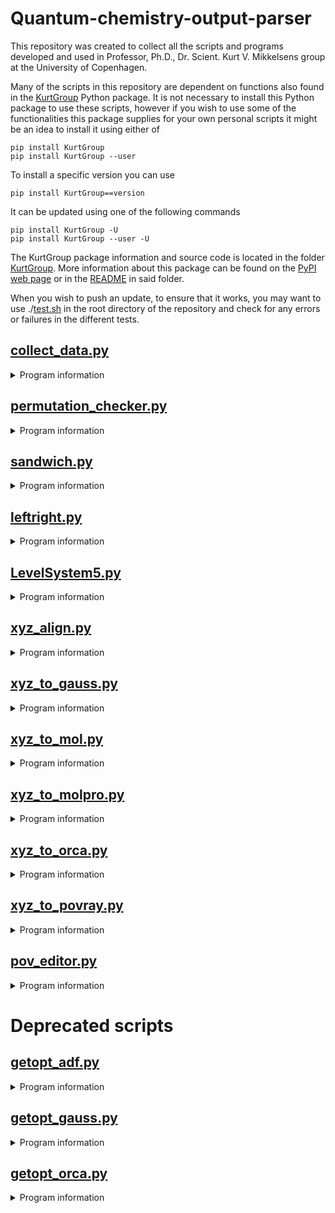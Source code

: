 # Quantum-chemistry-output-parser

This repository was created to collect all the scripts and programs developed and used in Professor, Ph.D., Dr. Scient. Kurt V. Mikkelsens group at the University of Copenhagen.

Many of the scripts in this repository are dependent on functions also found in the [KurtGroup](https://pypi.org/project/KurtGroup/) Python package. It is not necessary to install this Python package to use these scripts, however if you wish to use some of the functionalities this package supplies for your own personal scripts it might be an idea to install it using either of

```
pip install KurtGroup
pip install KurtGroup --user
```

To install a specific version you can use

```
pip install KurtGroup==version
```

It can be updated using one of the following commands

```
pip install KurtGroup -U
pip install KurtGroup --user -U
```

The KurtGroup package information and source code is located in the folder [KurtGroup](./KurtGroup/). More information about this package can be found on the [PyPI web page](https://pypi.org/project/KurtGroup) or in the [README](./KurtGroup/README.md) in said folder.

When you wish to push an update, to ensure that it works, you may want to use ./[test.sh](./test.sh) in the root directory of the repository and check for any errors or failures in the different tests.

## [collect_data.py](./collect_data.py)
<details><summary> Program information </summary>
<p>

  A script designed to make it easier to extract data from output files

  Currently the following has been implemented:<br/>
  | Data types                      |       ORCA       |     GAUSSIAN     |      DALTON      |     LSDALTON     |     VeloxChem    |        AMS       |      Q-Chem      |      DIRAC       |
  |:--------------------------------|:----------------:|:----------------:|:----------------:|:----------------:|:----------------:|:----------------:|:----------------:|:----------------:|
  | Total energies                  |:heavy_check_mark:|:heavy_check_mark:|:heavy_check_mark:|:heavy_check_mark:|:heavy_check_mark:|:heavy_check_mark:|:heavy_check_mark:|:heavy_check_mark:|
  | Zero-Point Vibrational energies |:heavy_check_mark:|:heavy_check_mark:|:heavy_check_mark:|        N/A       |        :x:       |        :x:       |        :x:       |        :x:       |
  | Enthalpies                      |:heavy_check_mark:|:heavy_check_mark:|:heavy_check_mark:|        N/A       |        :x:       |        :x:       |        :x:       |        :x:       |
  | Entropies                       |:heavy_check_mark:|:heavy_check_mark:|:heavy_check_mark:|        N/A       |        :x:       |        :x:       |        :x:       |        :x:       |
  | Gibbs Free energies             |:heavy_check_mark:|:heavy_check_mark:|:heavy_check_mark:|        N/A       |        :x:       |        :x:       |        :x:       |        :x:       |
  | Dipole moments                  |:heavy_check_mark:|:heavy_check_mark:|:heavy_check_mark:|:heavy_check_mark:|:heavy_check_mark:|:heavy_check_mark:|        :x:       |        :x:       |
  | Polarizabilities                |:heavy_check_mark:|:heavy_check_mark:|:heavy_check_mark:|:heavy_check_mark:|:heavy_check_mark:|        :x:       |        :x:       |        :x:       |
  | Excitation energies             |:heavy_check_mark:|:heavy_check_mark:|:heavy_check_mark:|:heavy_check_mark:|        :x:       |        :x:       |:heavy_check_mark:|:heavy_check_mark:|
  | Oscillator strengths            |:heavy_check_mark:|:heavy_check_mark:|:heavy_check_mark:|:heavy_check_mark:|        :x:       |        :x:       |:heavy_check_mark:|:heavy_check_mark:|
  | Frequencies                     |:heavy_check_mark:|:heavy_check_mark:|:heavy_check_mark:|        N/A       |        :x:       |        :x:       |        :x:       |        :x:       |
  | Partition functions             |:heavy_check_mark:|:heavy_check_mark:|:heavy_check_mark:|        N/A       |        :x:       |        :x:       |        :x:       |        :x:       |
  | CPU time used                   |:heavy_check_mark:|:heavy_check_mark:|:heavy_check_mark:|:heavy_check_mark:|        :x:       |        :x:       |:heavy_check_mark:|        :x:       |
  | Optimized geometries            |:heavy_check_mark:|:heavy_check_mark:|:heavy_check_mark:|:heavy_check_mark:|:heavy_check_mark:|:heavy_check_mark:|        :x:       |        :x:       |

  **N/A means not applicable*

  When it comes to more advanced features the following has been implemented:

  | Data processing                 |       ORCA       |     GAUSSIAN     |      DALTON      |     LSDALTON     |     VeloxChem    |        AMS       |      Q-Chem      |
  |:--------------------------------|:----------------:|:----------------:|:----------------:|:----------------:|:----------------:|:----------------:|:----------------:|
  | UVVIS using excitation energies |:heavy_check_mark:|:heavy_check_mark:|:heavy_check_mark:|:heavy_check_mark:|        :x:       |        :x:       |:heavy_check_mark:|
  | UVVIS using complex propagators |        :x:       |        :x:       |:heavy_check_mark:|        :x:       |        :x:       |        :x:       |        :x:       |

  It is possible to choose between multiple formats for the spectra (png, eps,...)

  The graph data can also be saved in a npz file using the *-s* or *--save* keyword. Here it will be saved as the [wavelength span, extinction coefficient] for the UVVIS spectra

  Additionally the unit of the x-axis can be changed between nm, eV, and cm^-1 using the *-u* or *--unit* keyword

  The data you want extracted is done using keywords when calling the script. The keywords you call will be printed either in the terminal or written to a csv or npz file.

</p>
</details>

## [permutation_checker.py](./permutation_checker.py)
<details><summary> Program information </summary>
<p>

  A script designed to check and compare the indicies of equations derived from Box 13.2 in *Molecular Electronic Structure Theory*

  #### Keywords

  The keywords -P, -bra, and -E are required arguments and must be given as in the examples:
    -P cde klm or -P cd kl ...
    -bra ai bj or -bra -ai ...
    -E dn or -E dn cl ...

  The keywords -F, -L, -g, -t, -LV, -RV, and -sum are optional and must be given as in the examples:
    -F ci
    -L cile
    -g cile
    -t cile or -t cile dlem ...
    -LV ci
    -RV ck
    -sum cdeklm or -sum -clmedk ...

  If -sum is not provided the unique permutations will not be found


</p>
</details>

## [sandwich.py](./sandwich.py)
<details><summary> Program information </summary>
<p>

  A script designed to place nanoparticles on either side of a molecule

  Takes the molecule as a xyz file, the two atoms the nanoparticles will be aligned with and the diameter of the particles (in that order).

  #### Keywords

  By default the atomnumbers used to choose alignment is those shown in molden. If instead you wish to choose by the linenumbers as they are in the xyz file you can use the *-l* or *--linenumber* keywords. <br/>
  As default the basis set pc-1 will be used. This can be changed with the keyword *--basis*. <br/>
  An xyz file containing all the information about the junction will also be saved, this can be turned off by supplying the keyword *--returnxyz*. <br/>
  If the nanoparticles are spherical in nature (such as Au, Ag & Cu contrary to TiO<sub>2</sub> which is a slab) they will by default turn inwards towards the molecule. For the nanoparticles to turn outwards the keyword *--outwards* can be supplied. <br/>
  Furthermore the charge of the molecule in the junction is by default 0, this can be changed using the *--charge* keyword <\br>

</p>
</details>

## [leftright.py](./leftright.py)
<details><summary> Program information </summary>
<p>

  A script designed to place nanoparticles on either side of a molecule in two separate files

  Takes the molecule as a xyz file, the two atoms the nanoparticles will be aligned with and the diameter of the particles (in that order).

  #### Keywords

  By default the atomnumbers used to choose alignment is those shown in molden. If instead you wish to choose by the linenumbers as they are in the xyz file you can use the *-l* or *--linenumber* keywords. <br/>
  As default the basis set pc-1 will be used on the atoms in the molecule while the LANL2DZ and LANL-ECP basis sets will be used on the atoms in the nanoparticles. This can be changed with the keywords *--basis*, *--NPbasis*, and *--ECPbasis* accordingly. <br/>
  The CPU and memory options can be changed from the default of 16 CPU and 16 GB memory with the keywords *--cpu* and *--mem*. <br/>
  An xyz file containing all the information about the junction will also be saved, this can be turned off by supplying the keyword *--returnxyz*. <br/>
  If the nanoparticles are spherical in nature (such as Au, Ag & Cu contrary to TiO<sub>2</sub> which is a slab) they will by default turn inwards towards the molecule. For the nanoparticles to turn outwards the keyword *--outwards* can be supplied. <br/>
  Furthermore the charge of the molecule in the junction is by default 0, this can be changed using the *--charge* keyword <\br>

</p>
</details>

## [LevelSystem5.py](./LevelSystem5.py)
<details><summary> Program information </summary>
<p>

  For this script you need to manually edit the coupling elements and energies. After having done this you can run the script and generate the Coulomb stairs for your five level system.

</p>
</details>

## [xyz_align.py](./xyz_align.py)
<details><summary> Program information </summary>
<p>

  This script is designed to align two molecules so that the RMSD between them is as small as possible.

  If you find this script useful for any publishable work, please cite the corresponding paper:

  - Berhane Temelso, Joel M. Mabey, Toshiro Kubota, Nana Appiah-padi, George C. Shields
  J. Chem. Info. Model. 2017, 57(5), 1045-1054

</p>
</details>

## [xyz_to_gauss.py](./xyz_to_gauss.py)
<details><summary> Program information </summary>
<p>

  A script designed to convert a xyz file to a com input file for the Gaussian suite of programs

  You will need to supply the xyz file and keywords. Other options can be added via the command line. Use -h on the script to see the available options.

  You can also supply basis sets not implemented in Gaussian, in which case an API to the [Basis Set Exchange](https://www.basissetexchange.org/) is used.

</p>
</details>

## [xyz_to_mol.py](./xyz_to_mol.py)
<details><summary> Program information </summary>
<p>

  A script designed to convert a xyz file to a mol file for the program DALTON

  You will need to supply the xyz file

  Apart from this, you can also supply a basis set and the charge with the keywords *--basis* and *--charge*

  You can also supply basis sets not implemented in DALTON, in which case an API to the [Basis Set Exchange](https://www.basissetexchange.org/) is used.

</p>
</details>

## [xyz_to_molpro.py](./xyz_to_molpro.py)
<details><summary> Program information </summary>
<p>

  A script designed to convert a xyz file to a molpro file

  You will need to supply the xyz file as well as a keywords nr. to determine the options for the program

</p>
</details>

## [xyz_to_orca.py](./xyz_to_orca.py)
<details><summary> Program information </summary>
<p>

  A script designed to convert a xyz file to a inp file for the program ORCA

  You will need to supply the xyz file as well as a keywords nr. to determine the options for the program

  Apart from this, you can also supply a charge and memory limits with the keywords *--charge* and *--mem*

  If you want extra calculations you can supply either of the keywords *--extra1* and *--extra2*

</p>
</details>

## [xyz_to_povray.py](./xyz_to_povray.py)
<details><summary> Program information </summary>
<p>

  A script designed to convert a xyz file to a pov file for the program POV-Ray which can be used to make visually pretty graphics

  The only argument you have to provide is the xyz file(s)

  Apart from this the script will also automatically start generating the figures requested using some antialiasing settings applied in the script. Those settings are:

```
+A0.1 +AM2 +AG0 +R5 -J
```

  +A0.1: Antialliasing set to 0.1 threshold<br/>
  +AM2: Antialiasing method 2<br/>
  +AG0: Gamma set to 0<br/>
  +R5: Depth set to 5<br/>
  -J: Jitter set to off

</p>
</details>

## [pov_editor.py](./pov_editor.py)
<details><summary> Program information </summary>
<p>

  A script designed to take the camera position of an existing pov file and update the graphics arguments of said file

  You need to supply two arguments. The pov file wherein the camera position is located and the xyz file so the script can generate the updated graphics.

  This script is especially useful in conjunction with either imol (which only exist for Mac) or Avogadro. In both programes you can export a certain view as a pov file. This is where the camera position is located.

  Apart from this the script will also automatically start generating the figures requested using some antialiasing settings applied in the script Those settings are:

```
+A0.1 +AM2 +AG0 +R5 -J
```

  +A0.1: Antialliasing set to 0.1 threshold<br/>
  +AM2: Antialiasing method 2<br/>
  +AG0: Gamma set to 0<br/>
  +R5: Depth set to 5<br/>
  -J: Jitter set to off

</p>
</details>

# Deprecated scripts

## [getopt_adf.py](./getopt_adf.py)
<details><summary> Program information </summary>
<p>

  This script is designed to extract the optimized geometry from a geometry
  optimization run in ADF. The same functionality can be found in the [collect_data.py](./collect_data.py) script.

</p>
</details>

## [getopt_gauss.py](./getopt_gauss.py)
<details><summary> Program information </summary>
<p>

  This script is designed to extract the optimized geometry from a geometry
  optimization run in Gaussian. The same functionality can be found in the [collect_data.py](./collect_data.py) script.

</p>
</details>

## [getopt_orca.py](./getopt_orca.py)
<details><summary> Program information </summary>
<p>

  This script is designed to extract the optimized geometry from a geometry
  optimization run in Orca. The same functionality can be found in the [collect_data.py](./collect_data.py) script.

</p>
</details>
